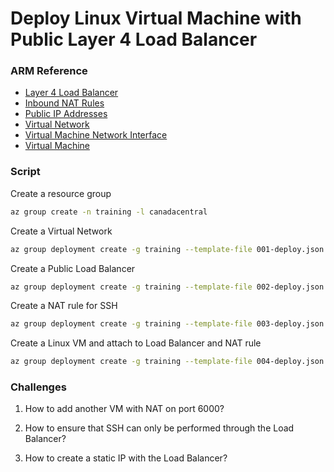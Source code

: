 # Deploy Linux Virtual Machine with Public Layer 4 Load Balancer

### ARM Reference

* [Layer 4 Load Balancer](https://docs.microsoft.com/en-us/azure/templates/microsoft.network/loadbalancers)
* [Inbound NAT Rules](https://docs.microsoft.com/en-us/azure/templates/microsoft.network/loadbalancers/inboundnatrules)
* [Public IP Addresses](https://docs.microsoft.com/en-us/azure/templates/microsoft.network/publicipaddresses)
* [Virtual Network](https://docs.microsoft.com/en-us/azure/templates/microsoft.network/virtualnetworks)
* [Virtual Machine Network Interface](https://docs.microsoft.com/en-us/azure/templates/microsoft.network/networkinterfaces)
* [Virtual Machine](https://docs.microsoft.com/en-us/azure/templates/microsoft.compute/virtualmachines)


### Script

Create a resource group
```bash
az group create -n training -l canadacentral
```

Create a Virtual Network
```bash
az group deployment create -g training --template-file 001-deploy.json
```

Create a Public Load Balancer
```bash
az group deployment create -g training --template-file 002-deploy.json
```

Create a NAT rule for SSH
```bash
az group deployment create -g training --template-file 003-deploy.json
```

Create a Linux VM and attach to Load Balancer and NAT rule
```bash
az group deployment create -g training --template-file 004-deploy.json
```

### Challenges

1. How to add another VM with NAT on port 6000?

2. How to ensure that SSH can only be performed through the Load Balancer?

3. How to create a static IP with the Load Balancer?